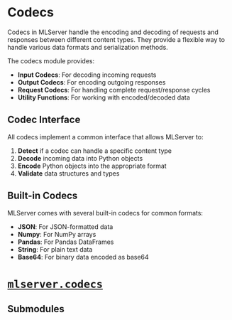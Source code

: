 # Codecs

Codecs in MLServer handle the encoding and decoding of requests and responses
between different content types. They provide a flexible way to handle various
data formats and serialization methods.

The codecs module provides:

- **Input Codecs**: For decoding incoming requests
- **Output Codecs**: For encoding outgoing responses
- **Request Codecs**: For handling complete request/response cycles
- **Utility Functions**: For working with encoded/decoded data

## Codec Interface

All codecs implement a common interface that allows MLServer to:

1. **Detect** if a codec can handle a specific content type
2. **Decode** incoming data into Python objects
3. **Encode** Python objects into the appropriate format
4. **Validate** data structures and types

## Built-in Codecs

MLServer comes with several built-in codecs for common formats:

- **JSON**: For JSON-formatted data
- **Numpy**: For NumPy arrays
- **Pandas**: For Pandas DataFrames
- **String**: For plain text data
- **Base64**: For binary data encoded as base64

# [`mlserver.codecs`](reference.md#module-mlserver.codecs)

## Submodules
